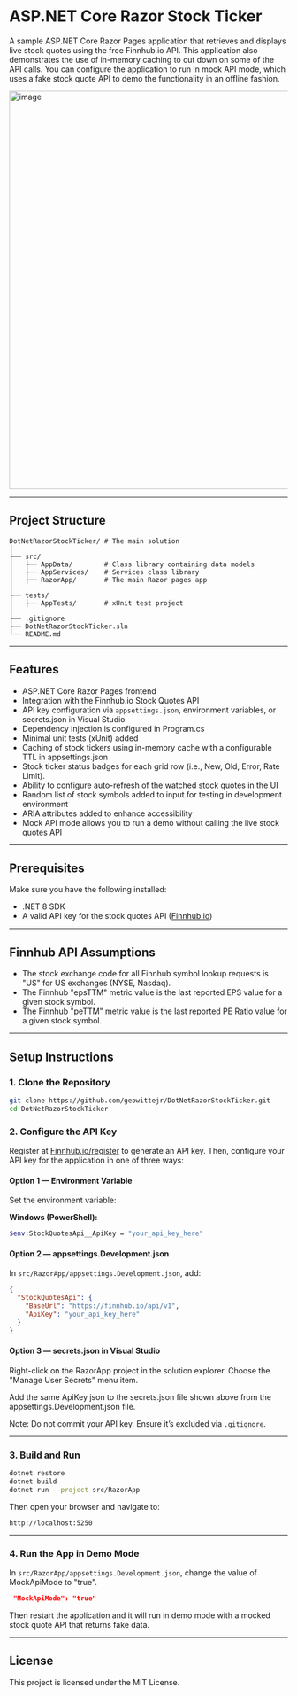 # ASP.NET Core Razor Stock Ticker
A sample ASP.NET Core Razor Pages application that retrieves and displays live stock quotes using the free Finnhub.io API. This application also demonstrates the use of in-memory caching to cut down on some of the API calls. You can configure the application to run in mock API mode, which uses a fake stock quote API to demo the functionality in an offline fashion.

<img width="1339" height="719" alt="image" src="https://github.com/user-attachments/assets/b34f6d83-23eb-42d6-b4fa-5c44bb87a7be" />

---

## Project Structure

```
DotNetRazorStockTicker/ # The main solution
│
├── src/
│   ├── AppData/        # Class library containing data models
│   ├── AppServices/    # Services class library
│   ├── RazorApp/       # The main Razor pages app
│
├── tests/
│   ├── AppTests/       # xUnit test project
│
├── .gitignore
├── DotNetRazorStockTicker.sln
└── README.md
```

---

## Features

- ASP.NET Core Razor Pages frontend  
- Integration with the Finnhub.io Stock Quotes API  
- API key configuration via `appsettings.json`, environment variables, or secrets.json in Visual Studio   
- Dependency injection is configured in Program.cs 
- Minimal unit tests (xUnit) added
- Caching of stock tickers using in-memory cache with a configurable TTL in appsettings.json
- Stock ticker status badges for each grid row (i.e., New, Old, Error, Rate Limit).
- Ability to configure auto-refresh of the watched stock quotes in the UI
- Random list of stock symbols added to input for testing in development environment
- ARIA attributes added to enhance accessibility
- Mock API mode allows you to run a demo without calling the live stock quotes API

---

## Prerequisites

Make sure you have the following installed:

- .NET 8 SDK
- A valid API key for the stock quotes API (<a href="https://finnhub.io/register" target="_blank">Finnhub.io</a>)

---

## Finnhub API Assumptions

- The stock exchange code for all Finnhub symbol lookup requests is "US" for US exchanges (NYSE, Nasdaq).
- The Finnhub "epsTTM" metric value is the last reported EPS value for a given stock symbol.
- The Finnhub "peTTM" metric value is the last reported PE Ratio value for a given stock symbol.

---

## Setup Instructions

### 1. Clone the Repository

```bash
git clone https://github.com/geowittejr/DotNetRazorStockTicker.git
cd DotNetRazorStockTicker
```

### 2. Configure the API Key

Register at <a href="https://finnhub.io/register" target="_blank">Finnhub.io/register</a> to generate an API key. Then, configure your API key for the application in one of three ways:

#### Option 1 — Environment Variable

Set the environment variable:

**Windows (PowerShell):**
```bash
$env:StockQuotesApi__ApiKey = "your_api_key_here"
```

#### Option 2 — appsettings.Development.json

In `src/RazorApp/appsettings.Development.json`, add:
```json
{
  "StockQuotesApi": {
    "BaseUrl": "https://finnhub.io/api/v1",
    "ApiKey": "your_api_key_here"
  }
}
```

#### Option 3 — secrets.json in Visual Studio

Right-click on the RazorApp project in the solution explorer.
Choose the "Manage User Secrets" menu item.

Add the same ApiKey json to the secrets.json file shown above from
the appsettings.Development.json file.

Note: Do not commit your API key. Ensure it’s excluded via `.gitignore`.

---

### 3. Build and Run

```bash
dotnet restore
dotnet build
dotnet run --project src/RazorApp
```

Then open your browser and navigate to:

```
http://localhost:5250 
```

---

### 4. Run the App in Demo Mode

In `src/RazorApp/appsettings.Development.json`, change the value of
MockApiMode to "true".

```json
 "MockApiMode": "true"
```
Then restart the application and it will run in demo mode with a 
mocked stock quote API that returns fake data.

---


## License

This project is licensed under the MIT License.
